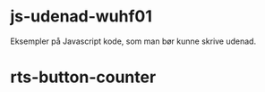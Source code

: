 # js-udenad-wuhf01
Eksempler på Javascript kode, som man bør kunne skrive udenad.
# rts-button-counter
